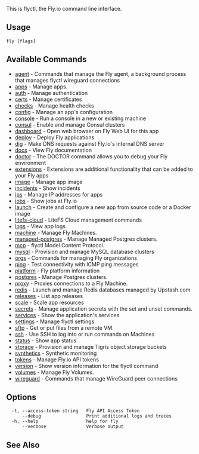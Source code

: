 This is flyctl, the Fly.io command line interface.

## Usage
~~~
fly [flags]
~~~

## Available Commands
* [agent](/docs/flyctl/agent/)	 - Commands that manage the Fly agent, a background process that manages flyctl wireguard connections
* [apps](/docs/flyctl/apps/)	 - Manage apps.
* [auth](/docs/flyctl/auth/)	 - Manage authentication
* [certs](/docs/flyctl/certs/)	 - Manage certificates
* [checks](/docs/flyctl/checks/)	 - Manage health checks
* [config](/docs/flyctl/config/)	 - Manage an app's configuration
* [console](/docs/flyctl/console/)	 - Run a console in a new or existing machine
* [consul](/docs/flyctl/consul/)	 - Enable and manage Consul clusters
* [dashboard](/docs/flyctl/dashboard/)	 - Open web browser on Fly Web UI for this app
* [deploy](/docs/flyctl/deploy/)	 - Deploy Fly applications
* [dig](/docs/flyctl/dig/)	 - Make DNS requests against Fly.io's internal DNS server
* [docs](/docs/flyctl/docs/)	 - View Fly documentation
* [doctor](/docs/flyctl/doctor/)	 - The DOCTOR command allows you to debug your Fly environment
* [extensions](/docs/flyctl/extensions/)	 - Extensions are additional functionality that can be added to your Fly apps
* [image](/docs/flyctl/image/)	 - Manage app image
* [incidents](/docs/flyctl/incidents/)	 - Show incidents
* [ips](/docs/flyctl/ips/)	 - Manage IP addresses for apps
* [jobs](/docs/flyctl/jobs/)	 - Show jobs at Fly.io
* [launch](/docs/flyctl/launch/)	 - Create and configure a new app from source code or a Docker image
* [litefs-cloud](/docs/flyctl/litefs-cloud/)	 - LiteFS Cloud management commands
* [logs](/docs/flyctl/logs/)	 - View app logs
* [machine](/docs/flyctl/machine/)	 - Manage Fly Machines.
* [managed-postgres](/docs/flyctl/managed-postgres/)	 - Manage Managed Postgres clusters.
* [mcp](/docs/flyctl/mcp/)	 - flyctl Model Content Protocol.
* [mysql](/docs/flyctl/mysql/)	 - Provision and manage MySQL database clusters
* [orgs](/docs/flyctl/orgs/)	 - Commands for managing Fly organizations
* [ping](/docs/flyctl/ping/)	 - Test connectivity with ICMP ping messages
* [platform](/docs/flyctl/platform/)	 - Fly platform information
* [postgres](/docs/flyctl/postgres/)	 - Manage Postgres clusters.
* [proxy](/docs/flyctl/proxy/)	 - Proxies connections to a Fly Machine.
* [redis](/docs/flyctl/redis/)	 - Launch and manage Redis databases managed by Upstash.com
* [releases](/docs/flyctl/releases/)	 - List app releases
* [scale](/docs/flyctl/scale/)	 - Scale app resources
* [secrets](/docs/flyctl/secrets/)	 - Manage application secrets with the set and unset commands.
* [services](/docs/flyctl/services/)	 - Show the application's services
* [settings](/docs/flyctl/settings/)	 - Manage flyctl settings
* [sftp](/docs/flyctl/sftp/)	 - Get or put files from a remote VM.
* [ssh](/docs/flyctl/ssh/)	 - Use SSH to log into or run commands on Machines
* [status](/docs/flyctl/status/)	 - Show app status
* [storage](/docs/flyctl/storage/)	 - Provision and manage Tigris object storage buckets
* [synthetics](/docs/flyctl/synthetics/)	 - Synthetic monitoring
* [tokens](/docs/flyctl/tokens/)	 - Manage Fly.io API tokens
* [version](/docs/flyctl/version/)	 - Show version information for the flyctl command
* [volumes](/docs/flyctl/volumes/)	 - Manage Fly Volumes.
* [wireguard](/docs/flyctl/wireguard/)	 - Commands that manage WireGuard peer connections

## Options

~~~
  -t, --access-token string   Fly API Access Token
      --debug                 Print additional logs and traces
  -h, --help                  help for fly
      --verbose               Verbose output
~~~

## See Also


